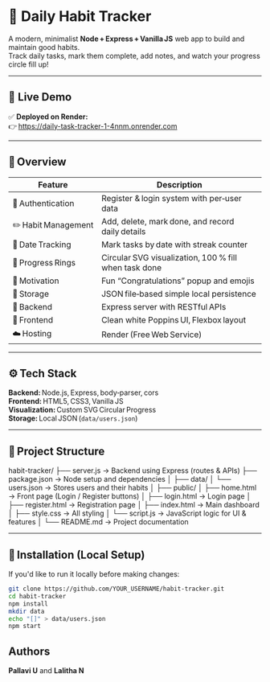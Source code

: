 # 🌱 Daily Habit Tracker

A modern, minimalist **Node + Express + Vanilla JS** web app to build and maintain good habits.  
Track daily tasks, mark them complete, add notes, and watch your progress circle fill up!

---

## 🚀 Live Demo

✅ **Deployed on Render:**  
👉 https://daily-task-tracker-1-4nnm.onrender.com


---

## 🧩 Overview

| Feature | Description |
|----------|--------------|
| 👤 Authentication | Register & login system with per‑user data |
| ✏️ Habit Management | Add, delete, mark done, and record daily details |
| 📅 Date Tracking | Mark tasks by date with streak counter |
| 🔵 Progress Rings | Circular SVG visualization, 100 % fill when task done |
| 🎉 Motivation | Fun “Congratulations” popup and emojis |
| 📁 Storage | JSON file‑based simple local persistence |
| 🧱 Backend | Express server with RESTful APIs |
| 💅 Frontend | Clean white Poppins UI, Flexbox layout |
| ☁️ Hosting | Render (Free Web Service) |

---

## ⚙️ Tech Stack

**Backend:** Node.js, Express, body‑parser, cors  
**Frontend:** HTML5, CSS3, Vanilla JS  
**Visualization:** Custom SVG Circular Progress  
**Storage:** Local JSON (`data/users.json`)  

---

## 🧠 Project Structure

habit-tracker/
├── server.js           -> Backend using Express (routes & APIs)
├── package.json        -> Node setup and dependencies
│
├── data/
│   └── users.json      -> Stores users and their habits
│
├── public/
│   ├── home.html       -> Front page (Login / Register buttons)
│   ├── login.html      -> Login page
│   ├── register.html   -> Registration page
│   ├── index.html      -> Main dashboard
│   ├── style.css       -> All styling
│   └── script.js       -> JavaScript logic for UI & features
│
└── README.md           -> Project documentation

---

## 🧩 Installation (Local Setup)

If you'd like to run it locally before making changes:

```bash
git clone https://github.com/YOUR_USERNAME/habit-tracker.git
cd habit-tracker
npm install
mkdir data
echo "[]" > data/users.json
npm start
```
## Authors

**Pallavi U** and 
**Lalitha N**
